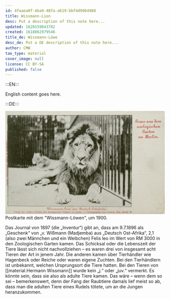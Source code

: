 ```yaml
---
id: 4faaea0f-4ba9-48fa-a619-bbf4d9964988
title: Wissmann-Lion
desc: Put a description of this note here...
updated: 1620159843782
created: 1618862979546
title_de: Wissmann-Löwe
desc_de: Put a DE description of this note here...
author: CMW
tao_type: material
cover_image: null
license: CC BY-SA
published: false
---
```


:::EN:::

English content goes here.

:::DE:::

![Postkarte mit einem Löwen in einem Käfig](images/cmw/Wissmann-lion.jpg)
Postkarte mit dem "Wissmann-Löwen", um 1900.

Das Journal von 1897 (die „Inventur“) gibt an, dass am 9.7.1896 als „Geschenk“ von „v. Wißmann (Madjemba) aus „Deutsch Ost-Afrika“, 2,1 (also zwei Männchen und ein Weibchen) Felis leo im Wert von RM 3000 in den Zoologischen Garten kamen. Das Schicksal oder die Lebenszeit der Tiere lässt sich  nicht nachvollziehen – es waren drei von insgesamt acht Tieren der Art in jenem Jahr. Die anderen kamen über Tierhändler wie Hagenbeck oder Reiche oder waren eigene Zuchten. Bei den Tierhändlern ist unbekannt, welchen Ursprungsort die Tiere hatten. Bei den Tieren von [[material.Hermann Wissmann]] wurde kein „j.“ oder „juv.“ vermerkt. Es könnte sein, dass sie also als adulte Tiere kamen. Das wäre – wenn dem so sei – bemerkenswert, denn der Fang der Raubtiere damals lief meist so ab, dass man die adulten Tiere eines Rudels tötete, um an die Jungen heranzukommen.
